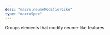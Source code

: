 ```yaml
---
desc: "macro.neumeModifierLike"
type: "macroSpec"
---
```


Groups elements that modify neume-like features.